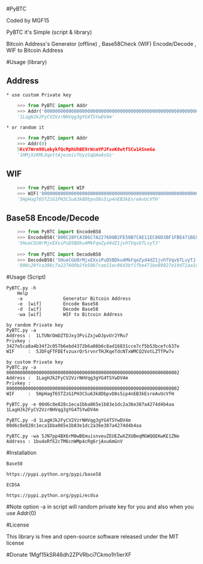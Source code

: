 #PyBTC

Coded by MGF15

PyBTC it's Simple (script & library) 

Bitcoin Address's Generator (offline) , Base58Check (WIF) Encode/Decode , WIF to Bitcoin Address


#Usage (library)


Address 
-------

	* use custom Private key
```Python
	>>> from PyBTC import Addr
	>>> Addr('0000000000000000000000000000000000000000000000000000000000000002')
	'1LagHJk2FyCV2VzrNHVqg3gYG4TSYwDV4m'
```
	* or random it 
```Python
	>>> from PyBTC import Addr
	>>> Addr(0)
	5KcV7Wrm98LekykfQcMphUhBE9rWcmYPJFxoK8wtfSCw1ASneGa
	'1HMjXzKMLXqettAjezeivTUyzSqQAeAsGz'
```
WIF 
------
```Python
	>>> from PyBTC import WIF
	>>> WIF('0000000000000000000000000000000000000000000000000000000000000002')
	'5HpHagT65TZzG1PH3CSu63k8DbpvD8s5ip4nEB3kEsreAvUcVfH'
```
Base58 Encode/Decode
------
```Python
	>>> from PyBTC import EncodeB58
	>>> EncodeB58('800C28FCA386C7A227600B2FE50B7CAE11EC86D3BF1FBE471BE89827E19D72AA1D507A5B8D')
	'5HueCGU8rMjxEXxiPuD5BDku4MkFqeZyd4dZ1jvhTVqvbTLvyTJ'
	
	>>> from PyBTC import DecodeB58
	>>> DecodeB58('5HueCGU8rMjxEXxiPuD5BDku4MkFqeZyd4dZ1jvhTVqvbTLvyTJ')
	'800c28fca386c7a227600b2fe50b7cae11ec86d3bf1fbe471be89827e19d72aa1d507a5b8d'
```	
#Usage (Script)

	
	PyBTC.py -h
		Help 
		-a               Generator Bitcoin Address
		-e  [wif]        Encode Base58
		-d  [wif]        Decode Base58
		-wa [wif]        WIF to Bitcoin Address

	by random Private key
	PyBTC.py -a 
	Address :  1LTUNrDmDZTDJxy3PviZxjwDJpvUr2YRu7
	Privkey :  3427e5ca8a4b34f2c057b6ebd4372b6a86b6c8ad16831cce7cf5b53bcefc637e
	WIF     :  5JDFqFTFDEfvzuxrQrSrvnrTHJKqeTdcNTxWMCQ2VotLZTfPw7v
	
	by custom Private key
	PyBTC.py -a 0000000000000000000000000000000000000000000000000000000000000002
	Address :  1LagHJk2FyCV2VzrNHVqg3gYG4TSYwDV4m
	Privkey :  0000000000000000000000000000000000000000000000000000000000000002
	WIF     :  5HpHagT65TZzG1PH3CSu63k8DbpvD8s5ip4nEB3kEsreAvUcVfH
	
	PyBTC.py -e 00d6c8e828c1eca1bba065e1b83e1dc2a36e387a4274d4b4aa
	1LagHJk2FyCV2VzrNHVqg3gYG4TSYwDV4m
	
	PyBTC.py -d 1LagHJk2FyCV2VzrNHVqg3gYG4TSYwDV4m 
	00d6c8e828c1eca1bba065e1b83e1dc2a36e387a4274d4b4aa

	PyBTC.py -wa 5JN7pp4BX6rM8wBEmuisnveuZEUEZwXZXUBeqMGWQQEKwKE1ZNe 
	Address : 1bu4oRfE2cTM6cnWMp4cRg6rjAxu6mGnV
	
#Installation

	Base58
	
	https://pypi.python.org/pypi/base58
	
	ECDSA
	
	https://pypi.python.org/pypi/ecdsa
	
#Note
	option -a in script will random private key for you and also when you use Addr(0)
	
#License


This library is free and open-source software released under the MIT license
	
#Donate
	1Mgf15kSR46dh2ZPVRbci7Ckmo1h1ierXF
